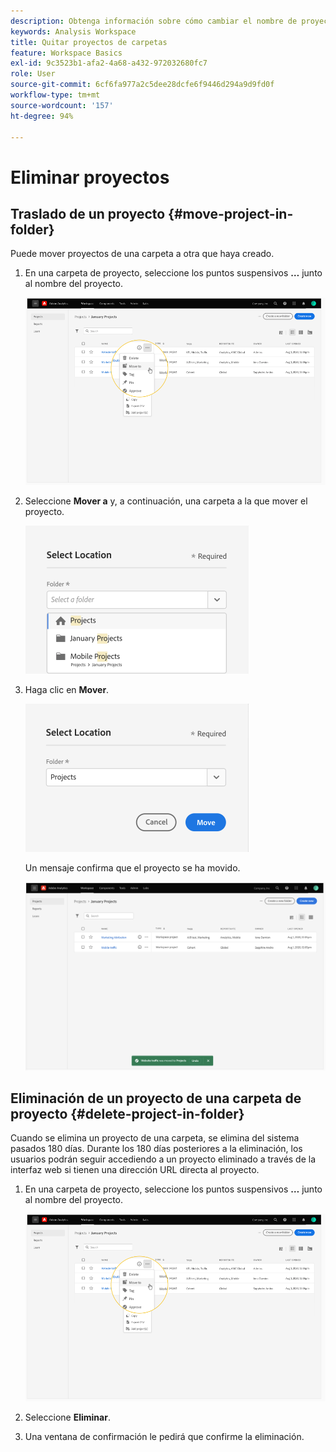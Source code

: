 ```yaml
---
description: Obtenga información sobre cómo cambiar el nombre de proyectos desde carpetas
keywords: Analysis Workspace
title: Quitar proyectos de carpetas
feature: Workspace Basics
exl-id: 9c3523b1-afa2-4a68-a432-972032680fc7
role: User
source-git-commit: 6cf6fa977a2c5dee28dcfe6f9446d294a9d9fd0f
workflow-type: tm+mt
source-wordcount: '157'
ht-degree: 94%

---
```


# Eliminar proyectos

<!-- Is this article still needed -->


## Traslado de un proyecto {#move-project-in-folder}

Puede mover proyectos de una carpeta a otra que haya creado.

1. En una carpeta de proyecto, seleccione los puntos suspensivos **…** junto al nombre del proyecto.

   ![Las opciones de los tres puntos.](/help/analysis-workspace/build-workspace-project/assets/move1.png)

1. Seleccione **Mover a** y, a continuación, una carpeta a la que mover el proyecto.

   ![La ventana Seleccionar ubicación.](/help/analysis-workspace/build-workspace-project/assets/move-select-location.png)

1. Haga clic en **Mover**.

   ![Haga clic Mover.](/help/analysis-workspace/build-workspace-project/assets/move-click-move.png)

   Un mensaje confirma que el proyecto se ha movido.

   ![El mensaje de confirmación de movimiento. ](/help/analysis-workspace/build-workspace-project/assets/move-project-moved.png)

## Eliminación de un proyecto de una carpeta de proyecto {#delete-project-in-folder}

Cuando se elimina un proyecto de una carpeta, se elimina del sistema pasados 180 días. Durante los 180 días posteriores a la eliminación, los usuarios podrán seguir accediendo a un proyecto eliminado a través de la interfaz web si tienen una dirección URL directa al proyecto.

1. En una carpeta de proyecto, seleccione los puntos suspensivos **…** junto al nombre del proyecto.

   ![Las opciones de los tres puntos.](/help/analysis-workspace/build-workspace-project/assets/move1.png)

1. Seleccione **Eliminar**.

1. Una ventana de confirmación le pedirá que confirme la eliminación.
